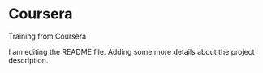 # Coursera
Training from Coursera

I am editing the README file. Adding some more details about the project description.

